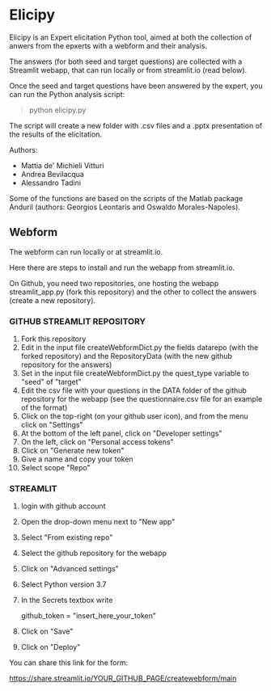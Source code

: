 # Elicipy

Elicipy is an Expert elicitation Python tool, aimed at both the collection of
anwers from the epxerts with a webform and their analysis.

The answers (for both seed and target questions) are collected with a
Streamlit webapp, that can run locally or from streamlit.io (read below).

Once the seed and target questions have been answered by the expert, you can
run the Python analysis script:

> python elicipy.py

The script will create a new folder with .csv files and a .pptx presentation
of the results of the elicitation.

Authors:
- Mattia de' Michieli Vitturi
- Andrea Bevilacqua
- Alessandro Tadini

Some of the functions are based on the scripts of the Matlab package Anduril
(authors:  Georgios Leontaris and Oswaldo Morales-Napoles).

## Webform

The webform can run locally or at streamlit.io.

Here there are steps to install and run the webapp from streamlit.io.

On Github, you need two repositories, one hosting the webapp streamlit_app.py
(fork this repository) and the other to collect the answers (create a new
repository).

### GITHUB STREAMLIT REPOSITORY

1. Fork this repository
2. Edit in the input file createWebformDict.py the fields datarepo (with the
   forked repository) and the RepositoryData (with the new github repository
   for the answers)
3. Set in the input file createWebformDict.py the quest_type variable to
   "seed" of "target"
4. Edit the csv file with your questions in the DATA folder of the github
   repository for the webapp (see the questionnaire.csv file for an example of
   the format)
5. Click on the top-right (on your github user icon), and from the menu click
   on "Settings"
6. At the bottom of the left panel, click on "Developer settings"
7. On the left, click on "Personal access tokens"
8. Click on "Generate new token"
9. Give a name and copy your token
10. Select scope "Repo"

### STREAMLIT

1. login with github account
2. Open the drop-down menu next to "New app"
3. Select "From existing repo"
4. Select the github repository for the webapp
5. Click on "Advanced settings"
6. Select Python version 3.7
7. In the Secrets textbox write

   github_token = "insert_here_your_token"

8. Click on "Save"
9. Click on "Deploy"

You can share this link for the form:

<https://share.streamlit.io/YOUR_GITHUB_PAGE/createwebform/main>

